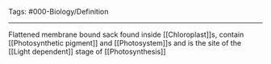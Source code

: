Tags: #000-Biology/Definition 

---
Flattened membrane bound sack found inside [[Chloroplast]]s, contain [[Photosynthetic pigment]] and [[Photosystem]]s and is the site of the [[Light dependent]] stage of [[Photosynthesis]]
